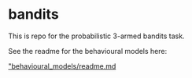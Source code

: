 # bandits
This is repo for the probabilistic 3-armed bandits task. 

See the readme for the behavioural models here: 

<a href="https://github.com/CSNLWigner/bandits/blob/main/behavioural_models/readme.md"> "behavioural_models/readme.md </a>




